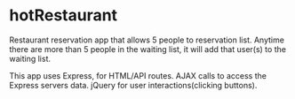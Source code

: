# hotRestaurant
Restaurant reservation app that allows 5 people to reservation list. Anytime there are more than 5 people in  the waiting list, it will add that user(s) to the waiting list.

This app uses Express, for HTML/API routes. AJAX calls to access the Express servers data. jQuery for user interactions(clicking buttons).
